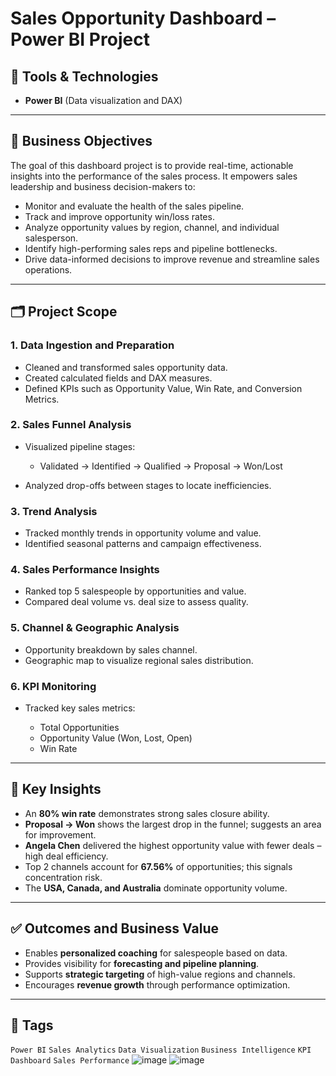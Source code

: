 

# Sales Opportunity Dashboard – Power BI Project

## 🔧 Tools & Technologies

* **Power BI** (Data visualization and DAX)

---

## 📍 Business Objectives

The goal of this dashboard project is to provide real-time, actionable insights into the performance of the sales process. It empowers sales leadership and business decision-makers to:

* Monitor and evaluate the health of the sales pipeline.
* Track and improve opportunity win/loss rates.
* Analyze opportunity values by region, channel, and individual salesperson.
* Identify high-performing sales reps and pipeline bottlenecks.
* Drive data-informed decisions to improve revenue and streamline sales operations.

---

## 🗂️ Project Scope

### 1. Data Ingestion and Preparation

* Cleaned and transformed sales opportunity data.
* Created calculated fields and DAX measures.
* Defined KPIs such as Opportunity Value, Win Rate, and Conversion Metrics.

### 2. Sales Funnel Analysis

* Visualized pipeline stages:

  * Validated → Identified → Qualified → Proposal → Won/Lost
* Analyzed drop-offs between stages to locate inefficiencies.

### 3. Trend Analysis

* Tracked monthly trends in opportunity volume and value.
* Identified seasonal patterns and campaign effectiveness.

### 4. Sales Performance Insights

* Ranked top 5 salespeople by opportunities and value.
* Compared deal volume vs. deal size to assess quality.

### 5. Channel & Geographic Analysis

* Opportunity breakdown by sales channel.
* Geographic map to visualize regional sales distribution.

### 6. KPI Monitoring

* Tracked key sales metrics:

  * Total Opportunities
  * Opportunity Value (Won, Lost, Open)
  * Win Rate

---

## 📌 Key Insights

* An **80% win rate** demonstrates strong sales closure ability.
* **Proposal → Won** shows the largest drop in the funnel; suggests an area for improvement.
* **Angela Chen** delivered the highest opportunity value with fewer deals – high deal efficiency.
* Top 2 channels account for **67.56%** of opportunities; this signals concentration risk.
* The **USA, Canada, and Australia** dominate opportunity volume.

---

## ✅ Outcomes and Business Value

* Enables **personalized coaching** for salespeople based on data.
* Provides visibility for **forecasting and pipeline planning**.
* Supports **strategic targeting** of high-value regions and channels.
* Encourages **revenue growth** through performance optimization.



---

## 📌 Tags

`Power BI` `Sales Analytics` `Data Visualization` `Business Intelligence` `KPI Dashboard` `Sales Performance`
![image](https://github.com/user-attachments/assets/7be4362a-b5e1-41b9-8dd0-b7cf8f36dd0b) 
![image](https://github.com/user-attachments/assets/41b96017-fa6a-4476-80fd-dd95c1c5e2a7)


